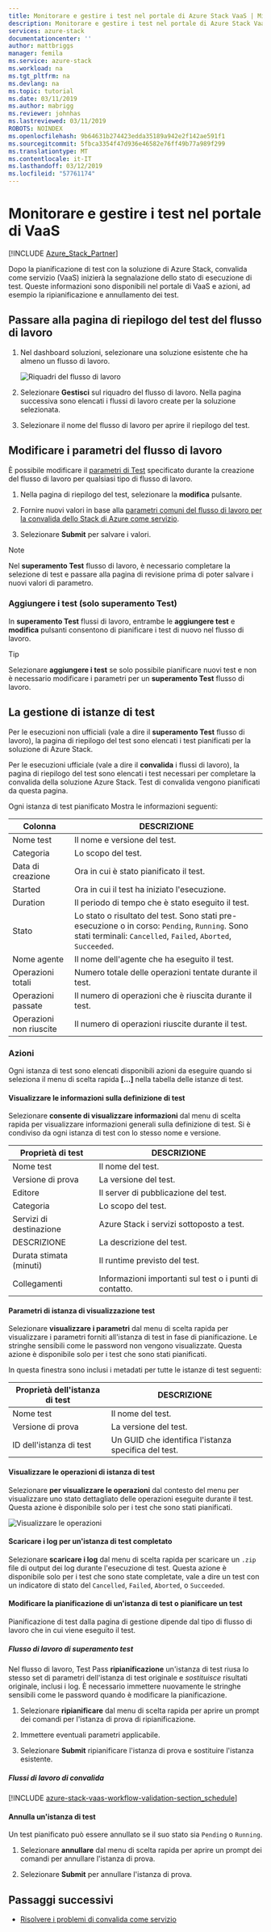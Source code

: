 ```yaml
---
title: Monitorare e gestire i test nel portale di Azure Stack VaaS | Microsoft Docs
description: Monitorare e gestire i test nel portale di Azure Stack VaaS.
services: azure-stack
documentationcenter: ''
author: mattbriggs
manager: femila
ms.service: azure-stack
ms.workload: na
ms.tgt_pltfrm: na
ms.devlang: na
ms.topic: tutorial
ms.date: 03/11/2019
ms.author: mabrigg
ms.reviewer: johnhas
ms.lastreviewed: 03/11/2019
ROBOTS: NOINDEX
ms.openlocfilehash: 9b64631b274423edda35189a942e2f142ae591f1
ms.sourcegitcommit: 5fbca3354f47d936e46582e76ff49b77a989f299
ms.translationtype: MT
ms.contentlocale: it-IT
ms.lasthandoff: 03/12/2019
ms.locfileid: "57761174"
---
```

# <a name="monitor-and-manage-tests-in-the-vaas-portal"></a>Monitorare e gestire i test nel portale di VaaS

[!INCLUDE [Azure_Stack_Partner](./includes/azure-stack-partner-appliesto.md)]

Dopo la pianificazione di test con la soluzione di Azure Stack, convalida come servizio (VaaS) inizierà la segnalazione dello stato di esecuzione di test. Queste informazioni sono disponibili nel portale di VaaS e azioni, ad esempio la ripianificazione e annullamento dei test.

## <a name="navigate-to-the-workflow-tests-summary-page"></a>Passare alla pagina di riepilogo del test del flusso di lavoro

1. Nel dashboard soluzioni, selezionare una soluzione esistente che ha almeno un flusso di lavoro.

    ![Riquadri del flusso di lavoro](media/tile_all-workflows.png)

1. Selezionare **Gestisci** sul riquadro del flusso di lavoro. Nella pagina successiva sono elencati i flussi di lavoro create per la soluzione selezionata.

1. Selezionare il nome del flusso di lavoro per aprire il riepilogo del test.

## <a name="change-workflow-parameters"></a>Modificare i parametri del flusso di lavoro

È possibile modificare il [parametri di Test](azure-stack-vaas-parameters.md#test-parameters) specificato durante la creazione del flusso di lavoro per qualsiasi tipo di flusso di lavoro.

1. Nella pagina di riepilogo del test, selezionare la **modifica** pulsante.

1. Fornire nuovi valori in base alla [parametri comuni del flusso di lavoro per la convalida dello Stack di Azure come servizio](azure-stack-vaas-parameters.md).

1. Selezionare **Submit** per salvare i valori.

> [!NOTE]
> Nel **superamento Test** flusso di lavoro, è necessario completare la selezione di test e passare alla pagina di revisione prima di poter salvare i nuovi valori di parametro.

### <a name="add-tests-test-pass-only"></a>Aggiungere i test (solo superamento Test)

In **superamento Test** flussi di lavoro, entrambe le **aggiungere test** e **modifica** pulsanti consentono di pianificare i test di nuovo nel flusso di lavoro.

> [!TIP]
> Selezionare **aggiungere i test** se solo possibile pianificare nuovi test e non è necessario modificare i parametri per un **superamento Test** flusso di lavoro.

## <a name="managing-test-instances"></a>La gestione di istanze di test

Per le esecuzioni non ufficiali (vale a dire il **superamento Test** flusso di lavoro), la pagina di riepilogo del test sono elencati i test pianificati per la soluzione di Azure Stack.

Per le esecuzioni ufficiale (vale a dire il **convalida** i flussi di lavoro), la pagina di riepilogo del test sono elencati i test necessari per completare la convalida della soluzione Azure Stack. Test di convalida vengono pianificati da questa pagina.

Ogni istanza di test pianificato Mostra le informazioni seguenti:

| Colonna | DESCRIZIONE |
| --- | --- |
| Nome test | Il nome e versione del test. |
| Categoria | Lo scopo del test. |
| Data di creazione | Ora in cui è stato pianificato il test. |
| Started | Ora in cui il test ha iniziato l'esecuzione. |
| Duration | Il periodo di tempo che è stato eseguito il test. |
| Stato | Lo stato o risultato del test. Sono stati pre-esecuzione o in corso: `Pending`, `Running`. Sono stati terminali: `Cancelled`, `Failed`, `Aborted`, `Succeeded`. |
| Nome agente | Il nome dell'agente che ha eseguito il test. |
| Operazioni totali | Numero totale delle operazioni tentate durante il test. |
| Operazioni passate | Il numero di operazioni che è riuscita durante il test. |
|  Operazioni non riuscite | Il numero di operazioni riuscite durante il test. |

### <a name="actions"></a>Azioni

Ogni istanza di test sono elencati disponibili azioni da eseguire quando si seleziona il menu di scelta rapida **[...]**  nella tabella delle istanze di test.

#### <a name="view-information-about-the-test-definition"></a>Visualizzare le informazioni sulla definizione di test

Selezionare **consente di visualizzare informazioni** dal menu di scelta rapida per visualizzare informazioni generali sulla definizione di test. Si è condiviso da ogni istanza di test con lo stesso nome e versione.

| Proprietà di test | DESCRIZIONE |
| -- | -- |
| Nome test | Il nome del test. |
| Versione di prova | La versione del test. |
| Editore | Il server di pubblicazione del test. |
| Categoria |  Lo scopo del test. |
| Servizi di destinazione | Azure Stack i servizi sottoposto a test. |
| DESCRIZIONE | La descrizione del test. |
| Durata stimata (minuti) | Il runtime previsto del test. |
| Collegamenti | Informazioni importanti sul test o i punti di contatto. |

#### <a name="view-test-instance-parameters"></a>Parametri di istanza di visualizzazione test

Selezionare **visualizzare i parametri** dal menu di scelta rapida per visualizzare i parametri forniti all'istanza di test in fase di pianificazione. Le stringhe sensibili come le password non vengono visualizzate. Questa azione è disponibile solo per i test che sono stati pianificati.

In questa finestra sono inclusi i metadati per tutte le istanze di test seguenti:

| Proprietà dell'istanza di test | DESCRIZIONE |
| -- | -- |
| Nome test | Il nome del test. |
| Versione di prova | La versione del test. |
| ID dell'istanza di test | Un GUID che identifica l'istanza specifica del test. |

#### <a name="view-test-instance-operations"></a>Visualizzare le operazioni di istanza di test

Selezionare **per visualizzare le operazioni** dal contesto del menu per visualizzare uno stato dettagliato delle operazioni eseguite durante il test. Questa azione è disponibile solo per i test che sono stati pianificati.

![Visualizzare le operazioni](media/manage-test_context-menu-operations.png)

#### <a name="download-logs-for-a-completed-test-instance"></a>Scaricare i log per un'istanza di test completato

Selezionare **scaricare i log** dal menu di scelta rapida per scaricare un `.zip` file di output dei log durante l'esecuzione di test. Questa azione è disponibile solo per i test che sono state completate, vale a dire un test con un indicatore di stato del `Cancelled`, `Failed`, `Aborted`, o `Succeeded`.

#### <a name="reschedule-a-test-instance-or-schedule-a-test"></a>Modificare la pianificazione di un'istanza di test o pianificare un test

Pianificazione di test dalla pagina di gestione dipende dal tipo di flusso di lavoro che in cui viene eseguito il test.

##### <a name="test-pass-workflow"></a>Flusso di lavoro di superamento test

Nel flusso di lavoro, Test Pass **ripianificazione** un'istanza di test riusa lo stesso set di parametri dell'istanza di test originale e *sostituisce* risultati originale, inclusi i log. È necessario immettere nuovamente le stringhe sensibili come le password quando è modificare la pianificazione.

1. Selezionare **ripianificare** dal menu di scelta rapida per aprire un prompt dei comandi per l'istanza di prova di ripianificazione.

1. Immettere eventuali parametri applicabile.

1. Selezionare **Submit** ripianificare l'istanza di prova e sostituire l'istanza esistente.

##### <a name="validation-workflows"></a>Flussi di lavoro di convalida

[!INCLUDE [azure-stack-vaas-workflow-validation-section_schedule](includes/azure-stack-vaas-workflow-validation-section_schedule.md)]

#### <a name="cancel-a-test-instance"></a>Annulla un'istanza di test

Un test pianificato può essere annullato se il suo stato sia `Pending` o `Running`.  

1. Selezionare **annullare** dal menu di scelta rapida per aprire un prompt dei comandi per annullare l'istanza di prova.

1. Selezionare **Submit** per annullare l'istanza di prova.

## <a name="next-steps"></a>Passaggi successivi

- [Risolvere i problemi di convalida come servizio](azure-stack-vaas-troubleshoot.md)
